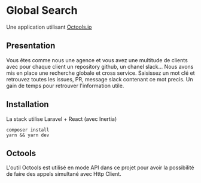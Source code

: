 # Global Search

Une application utilisant [Octools.io](https://octools.io)

## Presentation

Vous êtes comme nous une agence et vous avez une multitude de clients avec pour
chaque client un repository github, un chanel slack...
Nous avons mis en place une recherche globale et cross service.
Saisissez un mot clé et retrouvez toutes les issues, PR, message slack contenant
ce mot precis.
Un gain de temps pour retrouver l'information utile.

## Installation

La stack utilise Laravel + React (avec Inertia)

```shell
composer install
yarn && yarn dev
```

## Octools

L'outil Octools est utilisé en mode API dans ce projet pour avoir la possibilité
de faire des appels simultané avec Http Client.
